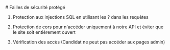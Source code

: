 

# Failles de sécurité protégé

1. Protection aux injections SQL en utilisant les ? dans les requètes

2. Protection de cors pour n'accéder uniquement à notre API et éviter que le site soit entièrement ouvert

3. Vérification des accès (Candidat ne peut pas accéder aux pages admin)